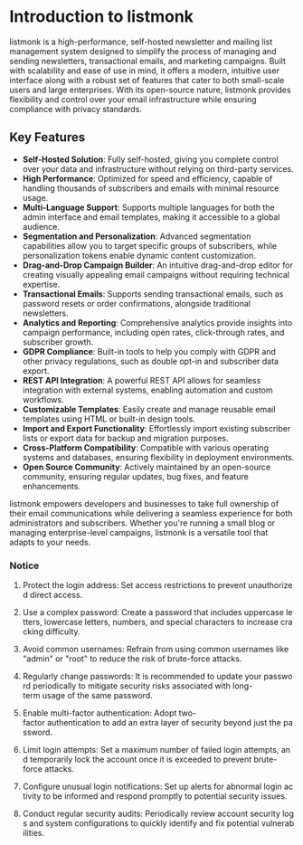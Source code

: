 # Introduction to listmonk

listmonk is a high-performance, self-hosted newsletter and mailing list management system designed to simplify the process of managing and sending newsletters, transactional emails, and marketing campaigns. Built with scalability and ease of use in mind, it offers a modern, intuitive user interface along with a robust set of features that cater to both small-scale users and large enterprises. With its open-source nature, listmonk provides flexibility and control over your email infrastructure while ensuring compliance with privacy standards.

## Key Features

- **Self-Hosted Solution**: Fully self-hosted, giving you complete control over your data and infrastructure without relying on third-party services.
- **High Performance**: Optimized for speed and efficiency, capable of handling thousands of subscribers and emails with minimal resource usage.
- **Multi-Language Support**: Supports multiple languages for both the admin interface and email templates, making it accessible to a global audience.
- **Segmentation and Personalization**: Advanced segmentation capabilities allow you to target specific groups of subscribers, while personalization tokens enable dynamic content customization.
- **Drag-and-Drop Campaign Builder**: An intuitive drag-and-drop editor for creating visually appealing email campaigns without requiring technical expertise.
- **Transactional Emails**: Supports sending transactional emails, such as password resets or order confirmations, alongside traditional newsletters.
- **Analytics and Reporting**: Comprehensive analytics provide insights into campaign performance, including open rates, click-through rates, and subscriber growth.
- **GDPR Compliance**: Built-in tools to help you comply with GDPR and other privacy regulations, such as double opt-in and subscriber data export.
- **REST API Integration**: A powerful REST API allows for seamless integration with external systems, enabling automation and custom workflows.
- **Customizable Templates**: Easily create and manage reusable email templates using HTML or built-in design tools.
- **Import and Export Functionality**: Effortlessly import existing subscriber lists or export data for backup and migration purposes.
- **Cross-Platform Compatibility**: Compatible with various operating systems and databases, ensuring flexibility in deployment environments.
- **Open Source Community**: Actively maintained by an open-source community, ensuring regular updates, bug fixes, and feature enhancements.

listmonk empowers developers and businesses to take full ownership of their email communications while delivering a seamless experience for both administrators and subscribers. Whether you're running a small blog or managing enterprise-level campaigns, listmonk is a versatile tool that adapts to your needs.

### Notice

1.  Protect the login address: Set access restrictions to prevent unauthorized direct access.
    
2.  Use a complex password: Create a password that includes uppercase letters, lowercase letters, numbers, and special characters to increase cracking difficulty.
    
3.  Avoid common usernames: Refrain from using common usernames like "admin" or "root" to reduce the risk of brute-force attacks.
    
4.  Regularly change passwords: It is recommended to update your password periodically to mitigate security risks associated with long-term usage of the same password.
    
5.  Enable multi-factor authentication: Adopt two-factor authentication to add an extra layer of security beyond just the password.
    
6.  Limit login attempts: Set a maximum number of failed login attempts, and temporarily lock the account once it is exceeded to prevent brute-force attacks.
    
7.  Configure unusual login notifications: Set up alerts for abnormal login activity to be informed and respond promptly to potential security issues.
    
8.  Conduct regular security audits: Periodically review account security logs and system configurations to quickly identify and fix potential vulnerabilities.
        